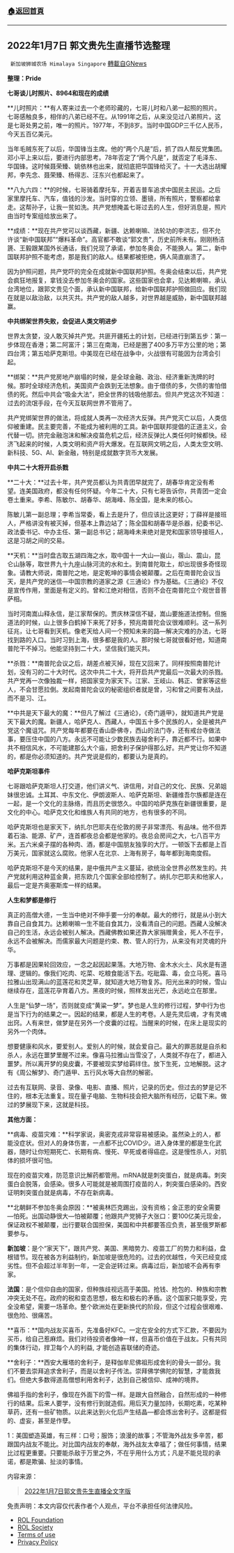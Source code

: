 ###  [:house:返回首頁](https://github.com/ourhimalayas/txt)
---


## 2022年1月7日 郭文贵先生直播节选整理
` 新加坡狮城农场 Himalaya Singapore` [轉載自GNews](https://gnews.org/zh-hans/2169912/)

**整理：Pride**

**七哥谈儿时照片、8964和现在的成绩**

**儿时照片：**有人寄来过去一个老师珍藏的，七哥儿时和八弟一起照的照片。七哥感触良多，相伴的八弟已经不在。从1991年之后，从来没见过八弟照片。这是七哥处男之前，唯一的照片。1977年，不到8岁。当时中国GDP三千亿人民币，今天五百亿美元。

当年毛贼东死了以后，华国锋当主席。他的“两个凡是”后，抓了四人帮反党集团。邓小平上来以后，要进行内部思考。78年否定了“两个凡是”，就否定了毛泽东、华国锋。这时候聂荣臻、姚依林也出来，就彻底把华国锋给灭了。十一大选出胡耀邦，李先念、聂荣臻、杨得志、汪东兴也都起来了。

**八九六四：**的时候，七哥骑着摩托车，开着吉普车追求中国民主民运。之后家里摩托车、汽车，值钱的沙发。当时穿的立领、墨镜，所有照片，警察都给拿走。这帮孙子，让我一贫如洗。共产党想掩盖七哥过去的人生，但好消息是，照片由当时专案组给放出来了。

**成绩：**现在共产党可以谈西藏，新疆、达赖喇嘛、法轮功的李洪志，但不允许谈“新中国联邦”“爆料革命”。高官都不敢谈“郭文贵”，历史前所未有。刚刚杨洁篪、王毅跟某国外长通话，我们兑现了承诺，参加冬奥会，不能换人。第二，新中国联邦护照不能考虑，那是我们的敌人。结果都被拒绝，俩人简直崩溃了。

因为护照问题，共产党吓的完全在成就新中国联邦护照。冬奥会结束以后，共产党会疯狂地报复，拿钱没去参加冬奥会的国家。这些国家也会拿，见达赖喇嘛，承认台湾地位，跟郭文贵见个面，承认新中国联邦，给新中国联邦护照做回应。我们现在就是以敌治敌，以共灭共。共产党的敌人越多，对世界越是威胁，新中国联邦越赢。

**中共绑架世界失败，会促进人类文明进步**

世界太贪婪，没人敢灭掉共产党。共匪开疆拓土的计划，已经进行到第五步：第一步体现在香港；第二阿富汗；第三在南海，已经是圈了400多万平方公里的地；第四台湾；第五哈萨克斯坦。中美现在已经在战争中，火战很有可能因为台湾会引起。

**绑架：**共产党房地产崩塌的时候，是全球金融、政治、经济重新洗牌的时候。那时全球经济危机，美国资产会跌到无法想象。由于借债的多，欠债的害怕借债的死。然后中共会“吸金大法”，把全世界的钱吸他那去。但共产党这次不知道：过去的流氓手段，在今天互联网世界不管用了。

共产党绑架世界的做法，将成就人类再一次经济大反弹。共产党灭亡以后，人类信仰被重建。民主要完善，不能成为被利用的工具。新中国联邦提倡的正道主义，会代替一切。挤完金融泡沫和解决疫苗危机之后，经济反弹比人类任何时候都快。经济飞起来的时候，人类文明和资产将大爆发。在互联网文明之后，人类太空文明、新科技、5G、AI、新金融，特别是成就数字货币大发展。

**中共二十大将开启杀戮**

**二十大：**过去十年，共产党员都认为共青团早就完了，胡春华肯定没有希望。连美国政府，都没有任何怀疑。今年二十大，只有七哥告诉你，共青团一定会卷土重来。李希、陈敏尔、胡春华、胡海峰、陈全国，是未来的核心。

陈敏儿第一副总理；李希当常委，看上去是升了，但应该比这更好；丁薛祥是接班人，严格讲没有被灭掉，但基本上靠边站了；陈全国和胡春华是杀器，纪委书记、政法委书记、中办主任、第一副总书记；胡海峰未来绝对是党和国家领导接班人，这是习胡之间的交易。

**天机：**当时盘古取五湖四海之水，取中国十一大山—峎山，蓿山、震山，昆仑山脉等，取世界九十九座山脉河流的水和土。到南普陀取土，却出现很多奇怪现象。请教大师说，南普陀之地，是定乾坤的事情会被颠覆。之后在南普陀会议当天，是共产党的迷信—中国宗教的道家之源《三通论》作为基础。《三通论》不仅是宣传作用，里面是有定义的。曾和江绝对相信，否则不会在南普陀立个观世音菩萨相。

当时河南嵩山释永信，是江家帮保的。贾庆林深信不疑，嵩山要施道法控制。但施道法的时候，山上很多白鹤掉下来死了好多，预兆南普陀会议很难顺利。这一系列征兆，让七哥看到天机。像老天给人间一个预知未来的路—解决灾难的办法，七哥找到路的入口。当时习到上海，很多都是我的人。那时候七哥就很看好他，知道南普陀干不掉习。他能坚持到二十大，坚信我们能灭共。

**杀戮：**南普陀会议之后，胡差点被灭掉，现在又回来了。同样按照南普陀计划，没有习的二十大时代。这次中共二十大，将开启共产党最后一次最大的杀戮。共产党再一次像独裁一样，把国家变为家天下。江家、王岐山、韩正、曾家等这些人，不会甘愿拉倒。发起南普陀会议的秘密组织者就是曾，习和曾之间要有决战，而不是习、江。

**中共是天下最大的魔：**但凡了解过《三通论》，《奇门遁甲》，就知道共产党是天下最大的魔。新疆人，哈萨克人、西藏人，中国五十多个民族的人，全是被共产党这个魔诅咒。共产党每年都要在香山卧佛寺，西山的法门寺，还有戒台寺做法事，要压住中国的八方。永远不可能让少数民族去碰舍利子，靠近都不行。如果中共不相信风水，不可能建那么大个庙，把舍利子保护得那么好。共产党让你不知道的，都是你必须知道的。共产党说是假的，都要认为是真的。

**哈萨克斯坦事件**

七哥跟哈萨克斯坦人打交道，他们讲义气、讲信用，对自己的文化、民族、兄弟姐妹很忠诚。土耳其、中东文化、伊朗波斯人、哈萨克斯坦、新疆维吾尔族都是连在一起，是一个文化的主脉络，而且历史很悠久。中国的哈萨克族在新疆很重要，是文化的中心。哈萨克文化和维族人有共同的地方，也有很多的不同。

哈萨克斯坦也是家天下，纳扎尔巴耶夫在伦敦的房子非常漂亮、有品味。他不但弄着石油、能源、矿产，连首都夜总会都是他家的。夜总会房间之大，七八百平方米。五六米桌子摆的各种肉、酒，都是中国朋友独享的大厅。一顿饭下去都是上百万美元，国家就这么腐败。他家人在北京、上海有房子，每年都到海南度假。

哈萨克斯坦不是今天的结果，是中俄共产主义蔓延，欲统治全世界必然发生的。共产党就利用这种蓝金黄，把东欧几个国家全部给控制了。纳扎尔巴耶夫和他家人，最后一定是齐奥塞斯库一样的结果。

**人生和梦都是修行**

真正的高僧大德，一生当中绝对不伸手要一分的奉献。最大的修行，就是从小到大靠自己自食其力。达赖喇嘛一生不能自食其力，没看清自己的问题。西藏人没解决自己的生活，永远会被别人解决。西藏佛教如果还靠大家捐赠黄金，死人不在乎，永远不会被解决。而儒家最大问题是约束、教、管人的行为，从来没有对灵魂的升华。

万事都是因果轮回效应，一念之起因起果落。大地万物、金木水火土、风水是有道理、逻辑的。像我们吃肉、吃菜、吃粮食能活下去。吃砒霜、毒，会立马死。喜马拉雅山出现满山的蓝莲花和灵芝草，就知道大地万物复苏。阳光出来的时候，雪山继续存在，蓝莲花孕育着八方。黑夜的时候，照样发出光芒，永远屹立在那里。

人生是“仙梦一场”，否则就变成“黄粱一梦”。梦也是人生的修行过程，梦中行为也是当下行为的结果之一。因起的结果，都是人生的考卷。人是先灵后魂，才有灵魂出窍。人有来世，做梦是在另外一个皮囊的过程。当醒来的时候，在床上是现实的另外一个肉体。

想要健康和风水，要爱别人。爱别人的时候，就会爱自己。最大的罪恶就是自杀和杀人，永远在噩梦里醒不过来。像喜马拉雅山当雪没了，人类就不存在了，都进入噩梦。所以离开梦的臭皮囊，不要被现实梦给羁绊住。放下生死，立地解脱。这才有《周公解梦》、奇门遁甲、五行风水等大自然的解密。

过去有互联网、录音、录像、电影、直播、照片，记录的历史。但过去的梦是记不住的，根本无法重复。现在量子电脑、生物科技会把大脑所有经历，记载下来。做过的梦展现下来，这就是科技。

**其他方面：**

**病毒、疫苗灾难：**科学家说，奥密克戎非常容易被感染。虽然染上的人，都能没症状。但对人的身体伤害，一点都不比COVID少。进入身体里的都是生化武器，随时让你短期死亡、长期有病、慢死、早死或者得癌症。这是慢性杀人，对肌体的损坏很可怕。

现在的疫苗灾难，防范意识比解药都管用。mRNA就是刺突蛋白，就是病毒。刺突蛋白会脱落，会感染。很多人可能就是被周围打疫苗的人，刺突蛋白感染的。西安证明刺突蛋白就是病毒，不存在新病毒。

**北朝鲜不参加冬奥会原因：**被奥林匹克踢出，没有资格；金正恩的安全需要—怕死。出国动静很大—怕被颠覆；他跟共产党狮子大张口：要100亿美元现金，保证政权不被颠覆，出行要联合国担保，美国和中共都要答应负责，甚至俄罗斯都要参与。

**新加坡**：是个“家天下”，跟共产党、美国、黑暗势力、疫苗工厂的势力和利益，盘根错节。现在被各方利益制约，新加坡是很危险的。过去的优越性，今天已经变成劣性。但不会超过半年到一年，一定会逆转过来。病毒过后，新加坡不会再有李家。

**法国**：是个信仰自由的国家，但种族歧视远高于美国。抢钱、抢包的、种族和宗教冲突无处不在。政府的税和变态思想，极左和极右的矛盾。这个国家只能享受，完全没希望，需要一场革命。整个欧洲处在更新换代的阶段，但这个过程会很艰难、很危险、很痛苦。

**喜币：**国内战友买喜币，先准备好KFC。一定在安全的方式下汇款，不要因为买币，给自己惹麻烦。我们对待投资者像神一样，但喜币价值在于战友。只有共同的集体行动，捍卫每个人的利益, 才能创造喜联储的奇迹。

**舍利子：**西安大雁塔的舍利子，是释伽牟尼佛祖形成舍利的骨头一部分。我们不要去崇拜追求舍利子，而是以舍利子传法。崇拜佛学佛陀的智慧，才能救我们。但绝大多数得道高僧想利用舍利子，达到自己被信仰、成神的境界。

佛祖手指的舍利子，像现在外面下的雪一样。是跟大自然融合，自然形成的一种修行的结果。后来人要学，没有修行到就造假。用后天力量加持，长期吃素，吃某种草药，还有一些矿物质。以此来达到火化后产生结晶—都会炼出舍利子。这都是假的、虚妄，甚至是作孽。

1：美国塑造英雄，有三样：口号；服饰；浪漫的故事；不管海外战友多辛苦，都跟国内战友不能比。对比国内战友的奉献，海外战友太幸福了；做任何事情，结果比过程更重要。只要能杀敌于万里之外，不在乎用什么方式；凡是不能兑现的承诺，都是欺骗、扯淡的事情。

内容来源：



> [2022年1月7日郭文贵先生直播全文字版](https://gnews.org/zh-hans/1837036/)



 

免责声明：本文内容仅代表作者个人观点，平台不承担任何法律风险。

- [ROL Foundation](https://rolfoundation.org/)
- [ROL Society](https://rolsociety.org/)
- [Terms of use](https://gnews.org/terms-of-use-3/)
- [Privacy Policy](https://gnews.org/privacy-policy/)
